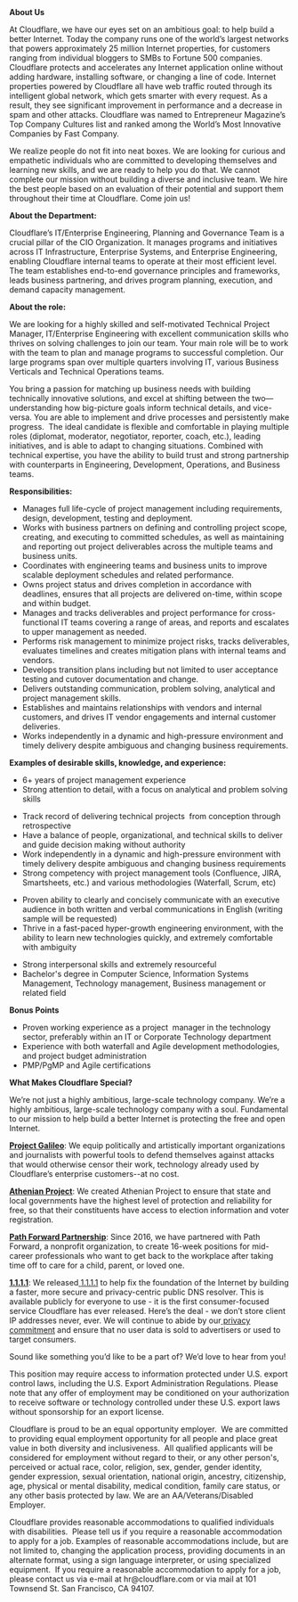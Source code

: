 <div class="content-intro">
	<div><strong>About Us</strong></div>
	<div>
		<p><span style="font-weight: 400;">At Cloudflare, we have our eyes set on an ambitious goal: to help build a better Internet. Today the company runs one of the world’s largest networks that powers approximately 25 million Internet properties, for customers ranging from individual bloggers to SMBs to Fortune 500 companies. Cloudflare protects and accelerates any Internet application online without adding hardware, installing software, or changing a line of code. Internet properties powered by Cloudflare all have web traffic routed through its intelligent global network, which gets smarter with every request. As a result, they see significant improvement in performance and a decrease in spam and other attacks. Cloudflare was named to Entrepreneur Magazine’s Top Company Cultures list and ranked among the World’s Most Innovative Companies by Fast Company.</span><span style="font-weight: 400;">&nbsp;</span></p>
		<p><span style="font-weight: 400;">We realize people do not fit into neat boxes. We are looking for curious and empathetic individuals who are committed to developing themselves and learning new skills, and we are ready to help you do that. We cannot complete our mission without building a diverse and inclusive team. We hire the best people based on an evaluation of their potential and support them throughout their time at Cloudflare. Come join us!&nbsp;</span></p>
	</div>
</div>
<p><strong>About the Department:</strong></p>
<p><span style="font-weight: 400;">Cloudflare’s IT/Enterprise Engineering, Planning and Governance Team is a crucial pillar of the CIO Organization. It manages programs and initiatives across IT Infrastructure, Enterprise Systems, and Enterprise Engineering, enabling Cloudflare internal teams to operate at their most efficient level. The team establishes end-to-end governance principles and frameworks, leads business partnering, and drives program planning, execution, and demand capacity management.&nbsp;</span></p>
<p><strong>About the role:</strong></p>
<p><span style="font-weight: 400;">We are looking for a highly skilled and self-motivated Technical Project Manager, IT/Enterprise Engineering with excellent communication skills who thrives on solving challenges to join our team. Your main role will be to work with the team to plan and manage programs to successful completion. Our large programs span over multiple quarters involving IT, various Business Verticals and Technical Operations teams.&nbsp;</span></p>
<p><span style="font-weight: 400;">You bring a passion for matching up business needs with building technically innovative solutions, and excel at shifting between the two—understanding how big-picture goals inform technical details, and vice-versa. You are able to implement and drive processes and persistently make progress.&nbsp; The ideal candidate is flexible and comfortable in playing multiple roles (diplomat, moderator, negotiator, reporter, coach, etc.), leading initiatives, and is able to adapt to changing situations. Combined with technical expertise, you have the ability to build trust and strong partnership with counterparts in Engineering, Development, Operations, and Business teams.</span></p>
<p><strong>Re</strong><strong>sponsibilities:</strong></p>
<ul>
	<li style="font-weight: 400;"><span style="font-weight: 400;">Manages full life-cycle of project management including requirements, design, development, testing and deployment.</span></li>
	<li style="font-weight: 400;"><span style="font-weight: 400;">Works with business partners on defining and controlling project scope, creating, and executing to committed schedules, as well as maintaining and reporting out project deliverables across the multiple teams and business units.</span></li>
	<li style="font-weight: 400;"><span style="font-weight: 400;">Coordinates with engineering teams and business units to improve scalable deployment schedules and related performance.</span></li>
	<li style="font-weight: 400;"><span style="font-weight: 400;">Owns project status and drives completion in accordance with deadlines, ensures that all projects are delivered on-time, within scope and within budget.</span></li>
	<li style="font-weight: 400;"><span style="font-weight: 400;">Manages and tracks deliverables and project performance for cross-functional IT teams covering a range of areas, and reports and escalates to upper management as needed.</span></li>
	<li style="font-weight: 400;"><span style="font-weight: 400;">Performs risk management to minimize project risks, tracks deliverables, evaluates timelines and creates mitigation plans with internal teams and vendors.</span></li>
	<li style="font-weight: 400;"><span style="font-weight: 400;">Develops transition plans including but not limited to user acceptance testing and cutover documentation and change.</span></li>
	<li style="font-weight: 400;"><span style="font-weight: 400;">Delivers outstanding communication, problem solving, analytical and project management skills.</span></li>
	<li style="font-weight: 400;"><span style="font-weight: 400;">Establishes and maintains relationships with vendors and internal customers, and drives IT vendor engagements and internal customer deliveries.</span></li>
	<li style="font-weight: 400;"><span style="font-weight: 400;">Works independently in a dynamic and high-pressure environment and timely delivery despite ambiguous and changing business requirements.</span></li>
</ul>
<p><strong>Examples of desirable skills, knowledge, and experience:</strong></p>
<ul>
	<li style="font-weight: 400;"><span style="font-weight: 400;">6+ years of project management experience</span></li>
	<li style="font-weight: 400;"><span style="font-weight: 400;">Strong attention to detail, with a focus on analytical and problem solving skills&nbsp;</span></li>
</ul>
<ul>
	<li style="font-weight: 400;"><span style="font-weight: 400;">Track record of delivering technical projects&nbsp; from conception through retrospective</span></li>
	<li style="font-weight: 400;"><span style="font-weight: 400;">Have a balance of people, organizational, and technical skills to deliver and guide decision making without authority</span></li>
	<li style="font-weight: 400;"><span style="font-weight: 400;">Work independently in a dynamic and high-pressure environment with timely delivery despite ambiguous and changing business requirements</span></li>
	<li style="font-weight: 400;"><span style="font-weight: 400;">Strong competency with project management tools (Confluence, JIRA, Smartsheets, etc.) and various methodologies (Waterfall, Scrum, etc)&nbsp;&nbsp;</span></li>
</ul>
<ul>
	<li style="font-weight: 400;"><span style="font-weight: 400;">Proven ability to clearly and concisely communicate with an executive audience in both written and verbal communications in English (writing sample will be requested)</span></li>
	<li style="font-weight: 400;"><span style="font-weight: 400;">Thrive in a fast-paced hyper-growth engineering environment, with the ability to learn new technologies quickly, and extremely comfortable&nbsp; with ambiguity</span></li>
</ul>
<ul>
	<li style="font-weight: 400;"><span style="font-weight: 400;">Strong interpersonal skills and extremely resourceful</span></li>
	<li style="font-weight: 400;"><span style="font-weight: 400;">Bachelor's degree in Computer Science, Information Systems Management, Technology management, Business management or related field</span></li>
</ul>
<p><strong>Bonus Points</strong></p>
<ul>
	<li style="font-weight: 400;"><span style="font-weight: 400;">Proven working experience as a project&nbsp; manager in the technology sector, preferably within an IT or Corporate Technology department</span></li>
	<li style="font-weight: 400;"><span style="font-weight: 400;">Experience with both waterfall and Agile development methodologies, and project budget administration</span></li>
	<li style="font-weight: 400;"><span style="font-weight: 400;">PMP/PgMP and Agile certifications</span></li>
</ul>
<div class="content-conclusion">
	<p><strong>What Makes Cloudflare Special?</strong></p>
	<p><span style="font-weight: 400;">We’re not just a highly ambitious, large-scale technology company. We’re a highly ambitious, large-scale technology company with a soul. Fundamental to our mission to help build a better Internet is protecting the free and open Internet.</span></p>
	<p><a href="https://blog.cloudflare.com/protecting-free-expression-online/"><strong>Project Galileo</strong></a><span style="font-weight: 400;">: We equip politically and artistically important organizations and journalists with powerful tools to defend themselves against attacks that would otherwise censor their work, technology already used by Cloudflare’s enterprise customers--at no cost.</span></p>
	<p><strong><a href="https://www.cloudflare.com/athenian/">Athenian Project</a></strong><span style="font-weight: 400;">: We created Athenian Project to ensure that state and local governments have the highest level of protection and reliability for free, so that their constituents have access to election information and voter registration.</span></p>
	<p><a href="https://blog.cloudflare.com/tag/path-forward/"><strong>Path Forward Partnership</strong></a><span style="font-weight: 400;">: Since 2016, we have partnered with Path Forward, a nonprofit organization, to create 16-week positions for mid-career professionals who want to get back to the workplace after taking time off to care for a child, parent, or loved one.</span></p>
	<p><a href="https://1.1.1.1/"><strong>1.1.1.1</strong></a><span style="font-weight: 400;">: We released</span><a href="https://1.1.1.1/"> <span style="font-weight: 400;">1.1.1.1</span></a><span style="font-weight: 400;"> to help fix the foundation of the Internet by building a faster, more secure and privacy-centric public DNS resolver. This is available publicly for everyone to use - it is the first consumer-focused service Cloudflare has ever released. Here’s the deal - we don’t store client IP addresses never, ever. We will continue to abide by our</span><a href="https://developers.cloudflare.com/1.1.1.1/privacy/public-dns-resolver"> privacy commitment</a><span style="font-weight: 400;"> and ensure that no user data is sold to advertisers or used to target consumers.</span></p>
	<p><span style="font-weight: 400;">Sound like something you’d like to be a part of? We’d love to hear from you!</span></p>
	<p><span style="font-weight: 400;">This position may require access to information protected under U.S. export control laws, including the U.S. Export Administration Regulations. Please note that any offer of employment may be conditioned on your authorization to receive software or technology controlled under these U.S. export laws without sponsorship for an export license.</span></p>
	<p><span style="font-weight: 400;">Cloudflare is proud to be an equal opportunity employer. &nbsp;We are committed to providing equal employment opportunity for all people and place great value in both diversity and inclusiveness. &nbsp;All qualified applicants will be considered for employment without regard to their, or any other person's, perceived or actual</span> <span style="font-weight: 400;">race, color, religion, sex, gender, gender identity, gender expression, sexual orientation, national origin, ancestry, citizenship, age, physical or mental disability, medical condition, family care status, or any other basis protected by law. </span><span style="font-weight: 400;">We are an AA/Veterans/Disabled Employer.</span></p>
	<p><span style="font-weight: 400;">Cloudflare provides reasonable accommodations to qualified individuals with disabilities. &nbsp;Please tell us if you require a reasonable accommodation to apply for a job. Examples of reasonable accommodations include, but are not limited to, changing the application process, providing documents in an alternate format, using a sign language interpreter, or using specialized equipment. &nbsp;If you require a reasonable accommodation to apply for a job, please contact us via e-mail at </span><span style="font-weight: 400;">hr@cloudflare.com</span><span style="font-weight: 400;"> or via mail at 101 Townsend St. San Francisco, CA 94107.</span></p>
</div>